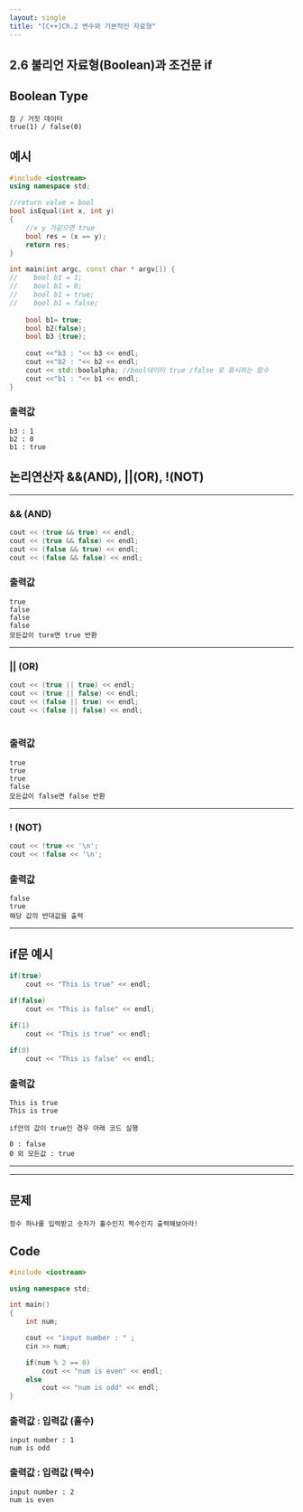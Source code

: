```yaml
---
layout: single
title: "[C++]Ch.2 변수와 기본적인 자료형"
---
```


## 2.6 불리언 자료형(Boolean)과 조건문 if

## Boolean Type
    참 / 거짓 데이터
    true(1) / false(0)


## 예시
```c++
#include <iostream>
using namespace std;

//return value = bool
bool isEqual(int x, int y)
{
    //x y 가같으면 true
    bool res = (x == y);
    return res;
}

int main(int argc, const char * argv[]) {
//    bool b1 = 1;
//    bool b1 = 0;
//    bool b1 = true;
//    bool b1 = false;
    
    bool b1= true;
    bool b2(false);
    bool b3 {true};
    
    cout <<"b3 : "<< b3 << endl;
    cout <<"b2 : "<< b2 << endl;
    cout << std::boolalpha; //bool데이터 true /false 로 표시하는 함수
    cout <<"b1 : "<< b1 << endl;
}
```

### 출력값
    b3 : 1
    b2 : 0
    b1 : true


## 논리연산자 &&(AND), ||(OR), !(NOT)
---
### && (AND)
```c++
cout << (true && true) << endl;
cout << (true && false) << endl;
cout << (false && true) << endl;
cout << (false && false) << endl;
```
### 출력값
    true
    false
    false
    false
    모든값이 ture면 true 반환
---
### || (OR)
```c++
cout << (true || true) << endl;
cout << (true || false) << endl;
cout << (false || true) << endl;
cout << (false || false) << endl;
    
```
### 출력값
    true
    true
    true
    false
    모든값이 false면 false 반환
---
### ! (NOT)
```c++
cout << !true << '\n';
cout << !false << '\n';
```
### 출력값
    false
    true
    해당 값의 반대값을 출력
---


## if문 예시
```c++
if(true)
    cout << "This is true" << endl;
    
if(false)
    cout << "This is false" << endl;

if(1)
    cout << "This is true" << endl;

if(0)
    cout << "This is false" << endl;
```

### 출력값
    This is true
    This is true
    
    if안의 값이 true인 경우 아래 코드 실행

    0 : false
    0 외 모든값 : true

---
---
## 문제
    정수 하나를 입력받고 숫자가 홀수인지 짝수인지 출력해보아라!

## Code
```c++
#include <iostream>

using namespace std;

int main()
{
    int num;

    cout << "input number : " ;
    cin >> num;

    if(num % 2 == 0)
        cout << "num is even" << endl;
    else
        cout << "num is odd" << endl;        
}
```
### 출력값 : 입력값 (홀수)
    input number : 1
    num is odd

### 출력값 : 입력값 (짝수)
    input number : 2
    num is even
